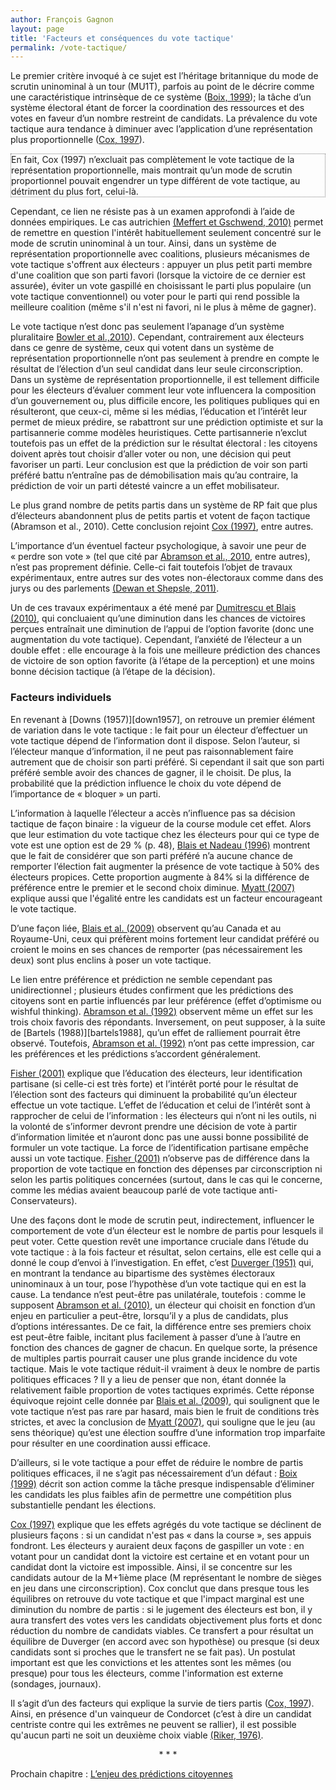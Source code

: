 ```yaml
---
author: François Gagnon
layout: page
title: 'Facteurs et conséquences du vote tactique'
permalink: /vote-tactique/
---
```


Le premier critère invoqué à ce sujet est l’héritage britannique du mode de scrutin uninominal à un tour (MU1T), parfois au point de le décrire comme une caractéristique intrinsèque de ce système ([Boix, 1999](https://www.jstor.org/stable/2585577 "Boix, Carles. 1999. «Setting the Rules of the Game: The Choice of Electoral Systems in Advanced Democracies.» The American Political Science Review 93(3): 609.")); la tâche d’un système électoral étant de forcer la coordination des ressources et des votes en faveur d’un nombre restreint de candidats. La prévalence du vote tactique aura tendance à diminuer avec l’application d’une représentation plus proportionnelle ([Cox, 1997](http://www.cambridge.org/ca/academic/subjects/politics-international-relations/comparative-politics/making-votes-count-strategic-coordination-worlds-electoral-systems?format=PB "Cox, Gary. 1997. Making Votes Count. Cambridge University Press. Cambridge.")). 

<p style="border-style:dotted; border-width:1px; border-color:grey;"> 
En fait, Cox (1997) n’excluait pas complètement le vote tactique de la représentation proportionnelle, mais montrait qu’un mode de scrutin proportionnel pouvait engendrer un type différent de vote tactique, au détriment du plus fort, celui-là.
</p>

Cependant, ce lien ne résiste pas à un examen approfondi à l’aide de données empiriques. Le cas autrichien [(Meffert et Gschwend, 2010)][mg2010] permet de remettre en question l'intérêt habituellement seulement concentré sur le mode de scrutin uninominal à un tour. Ainsi, dans un système de représentation proportionnelle avec coalitions, plusieurs mécanismes de vote tactique s'offrent aux électeurs : appuyer un plus petit parti membre d'une coalition que son parti favori (lorsque la victoire de ce dernier est assurée), éviter un vote gaspillé en choisissant le parti plus populaire (un vote tactique conventionnel) ou voter pour le parti qui rend possible la meilleure coalition (même s'il n'est ni favori, ni le plus à même de gagner).

Le vote tactique n’est donc pas seulement l’apanage d’un système pluralitaire [Bowler et al.,2010](http://www.sciencedirect.com/science/article/pii/S0261379410000132 "Bowler, Shaun, Jeffrey A. Karp, and Todd Donovan. 2010. «Strategic coalition voting: Evidence from New Zealand.» Electoral Studies 29(3): 350–357.")). Cependant, contrairement aux électeurs dans ce genre de système, ceux qui votent dans un système de représentation proportionnelle n’ont pas seulement à prendre en compte le résultat de l’élection d’un seul candidat dans leur seule circonscription. Dans un système de représentation proportionnelle, il est tellement difficile pour les électeurs d’évaluer comment leur vote influencera la composition d’un gouvernement ou, plus difficile encore, les politiques publiques qui en résulteront, que ceux-ci, même si les médias, l’éducation et l’intérêt leur permet de mieux prédire, se rabattront sur une prédiction optimiste et sur la partisannerie comme modèles heuristiques. Cette partisannerie n’exclut toutefois pas un effet de la prédiction sur le résultat électoral : les citoyens doivent après tout choisir d’aller voter ou non, une décision qui peut favoriser un parti. Leur conclusion est que la prédiction de voir son parti préféré battu n’entraîne pas de démobilisation mais qu’au contraire, la prédiction de voir un parti détesté vaincre a un effet mobilisateur. 

Le plus grand nombre de petits partis dans un système de RP fait que plus d’électeurs abandonnent plus de petits partis et votent de façon tactique (Abramson et al., 2010). Cette conclusion rejoint [Cox (1997)](http://www.cambridge.org/ca/academic/subjects/politics-international-relations/comparative-politics/making-votes-count-strategic-coordination-worlds-electoral-systems?format=PB "Cox, Gary. 1997. Making Votes Count. Cambridge University Press. Cambridge."), entre autres.

L’importance d’un éventuel facteur psychologique, à savoir une peur de « perdre son vote » (tel que cité par [Abramson et al., 2010][abramson2010], entre autres), n’est pas proprement définie. Celle-ci fait toutefois l’objet de travaux expérimentaux, entre autres sur des votes non-électoraux comme dans des jurys ou des parlements [(Dewan et Shepsle, 2011)][dewan2011].

Un de ces travaux expérimentaux a été mené par [Dumitrescu et Blais (2010)][dumitrescu2010], qui concluaient qu’une diminution dans les chances de victoires perçues entraînait une diminution de l’appui de l’option favorite (donc une augmentation du vote tactique). Cependant, l’anxiété de l’électeur a un double effet : elle encourage à la fois une meilleure prédiction des chances de victoire de son option favorite (à l’étape de la perception) et une moins bonne décision tactique (à l’étape de la décision).

### Facteurs individuels	

En revenant à [Downs (1957)][down1957], on retrouve un premier élément de variation dans le vote tactique : le fait pour un électeur d’effectuer un vote tactique dépend de l’information dont il dispose. Selon l’auteur, si l’électeur manque d’information, il ne peut pas raisonnablement faire autrement que de choisir son parti préféré. Si cependant il sait que son parti préféré semble avoir des chances de gagner, il le choisit. De plus, la probabilité que la prédiction influence le choix du vote dépend de l’importance de « bloquer » un parti.

L’information à laquelle l’électeur a accès n’influence pas sa décision tactique de façon binaire : la vigueur de la course module cet effet. Alors que leur estimation du vote tactique chez les électeurs pour qui ce type de vote est une option est de 29&nbsp;% (p.&nbsp;48), [Blais et Nadeau (1996)][bn1996] montrent que le fait de considérer que son parti préféré n’a aucune chance de remporter l’élection fait augmenter la présence de vote tactique à 50% des électeurs propices. Cette proportion augmente à 84% si la différence de préférence entre le premier et le second choix diminue. [Myatt (2007)][myatt2007] explique aussi que l'égalité entre les candidats est un facteur encourageant le vote tactique.

D’une façon liée, [Blais et al. (2009)][blais2009] observent qu’au Canada et au Royaume-Uni, ceux qui préfèrent moins fortement leur candidat préféré ou croient le moins en ses chances de remporter (pas nécessairement les deux) sont plus enclins à poser un vote tactique.

Le lien entre préférence et prédiction ne semble cependant pas unidirectionnel ; plusieurs études confirment que les prédictions des citoyens sont en partie influencés par leur préférence (effet d’optimisme ou wishful thinking). [Abramson et al. (1992)][abramson1992] observent même un effet sur les trois choix favoris des répondants. Inversement, on peut supposer, à la suite de [Bartels (1988)][bartels1988], qu’un effet de ralliement pourrait être observé. Toutefois, [Abramson et al. (1992)][abramson1992] n’ont pas cette impression, car les préférences et les prédictions s’accordent généralement.

[Fisher (2001)][fisher2001] explique que l’éducation des électeurs, leur identification partisane (si celle-ci est très forte) et l’intérêt porté pour le résultat de l’élection sont des facteurs qui diminuent la probabilité qu’un électeur effectue un vote tactique. L’effet de l’éducation et celui de l’intérêt sont à rapprocher de celui de l’information : les électeurs qui n’ont ni les outils, ni la volonté de s’informer devront prendre une décision de vote à partir d’information limitée et n’auront donc pas une aussi bonne possibilité de formuler un vote tactique. La force de l’identification partisane empêche aussi un vote tactique. [Fisher (2001)][fisher2001] n’observe pas de différence dans la proportion de vote tactique en fonction des dépenses par circonscription ni selon les partis politiques concernées (surtout, dans le cas qui le concerne, comme les médias avaient beaucoup parlé de vote tactique anti-Conservateurs).

Une des façons dont le mode de scrutin peut, indirectement, influencer le comportement de vote d’un électeur est le nombre de partis pour lesquels il peut voter. Cette question revêt une importance cruciale dans l’étude du vote tactique : à la fois facteur et résultat, selon certains, elle est celle qui a donné le coup d’envoi à l’investigation. En effet, c’est [Duverger (1951)][duverger1951] qui, en montrant la tendance au bipartisme des systèmes électoraux uninominaux à un tour, pose l’hypothèse d’un vote tactique qui en est la cause. La tendance n’est peut-être pas unilatérale, toutefois : comme le supposent [Abramson et al. (2010)][abramson2010], un électeur qui choisit en fonction d’un enjeu en particulier a peut-être, lorsqu’il y a plus de candidats, plus d’options intéressantes. De ce fait, la différence entre ses premiers choix est peut-être faible, incitant plus facilement à passer d’une à l’autre en fonction des chances de gagner de chacun. En quelque sorte, la présence de multiples partis pourrait causer une plus grande incidence du vote tactique. Mais le vote tactique réduit-il vraiment à deux le nombre de partis politiques efficaces ? Il y a lieu de penser que non, étant donnée la relativement faible proportion de votes tactiques exprimés. Cette réponse équivoque rejoint celle donnée par [Blais et al. (2009)][blais2009], qui soulignent que le vote tactique n’est pas rare par hasard, mais bien le fruit de conditions très strictes, et avec la conclusion de [Myatt (2007)][myatt2007], qui souligne que le jeu (au sens théorique) qu’est une élection souffre d’une information trop imparfaite pour résulter en une coordination aussi efficace.

D’ailleurs, si le vote tactique a pour effet de réduire le nombre de partis politiques efficaces, il ne s’agit pas nécessairement d’un défaut : [Boix (1999)](https://www.jstor.org/stable/2585577 "Boix, Carles. 1999. «Setting the Rules of the Game: The Choice of Electoral Systems in Advanced Democracies.» The American Political Science Review 93(3): 609.") décrit son action comme la tâche presque indispensable d’éliminer les candidats les plus faibles afin de permettre une compétition plus substantielle pendant les élections.

[Cox (1997)](http://www.cambridge.org/ca/academic/subjects/politics-international-relations/comparative-politics/making-votes-count-strategic-coordination-worlds-electoral-systems?format=PB "Cox, Gary. 1997. Making Votes Count. Cambridge University Press. Cambridge.") explique que les effets agrégés du vote tactique se déclinent de plusieurs façons : si un candidat n'est pas « dans la course », ses appuis fondront. Les électeurs y auraient deux façons de gaspiller un vote : en votant pour un candidat dont la victoire est certaine et en votant pour un candidat dont la victoire est impossible. Ainsi, il se concentre sur les candidats autour de la M+1ième place (M représentant le nombre de sièges en jeu dans une circonscription). Cox conclut que dans presque tous les équilibres on retrouve du vote tactique et que l'impact marginal est une diminution du nombre de partis : si le jugement des électeurs est bon, il y aura transfert des votes vers les candidats objectivement plus forts et donc réduction du nombre de candidats viables. Ce transfert a pour résultat un équilibre de Duverger (en accord avec son hypothèse) ou presque (si deux candidats sont si proches que le transfert ne se fait pas). Un postulat important est que les convictions et les attentes sont les mêmes (ou presque) pour tous les électeurs, comme l'information est externe (sondages, journaux).

Il s’agit d’un des facteurs qui explique la survie de tiers partis ([Cox, 1997](http://www.cambridge.org/ca/academic/subjects/politics-international-relations/comparative-politics/making-votes-count-strategic-coordination-worlds-electoral-systems?format=PB "Cox, Gary. 1997. Making Votes Count. Cambridge University Press. Cambridge.")). Ainsi, en présence d'un vainqueur de Condorcet (c’est à dire un candidat centriste contre qui les extrêmes ne peuvent se rallier), il est possible qu'aucun parti ne soit un deuxième choix viable [(Riker, 1976)][riker1976].

<p align="center">
* * *
</p>

Prochain chapitre&nbsp;: [L’enjeu des prédictions citoyennes](/predictions/)


[bn1996]: http://www.sciencedirect.com/science/article/pii/026137949400014X "Blais, André et Richard Nadeau. 1996. «Measuring strategic voting: A two-step procedure.» Electoral Studies 15(1): 39–52."
[mg2010]: http://www.sciencedirect.com/science/article/pii/S026137941000017X "Meffert, Michael F., and Thomas Gschwend. 2010. «Strategic coalition voting: Evidence from Austria.» Electoral Studies 29(3): 339–349."
[riker1976]: http://www.jstor.org/stable/421293 "Riker, William. 1976. «The Number of Political Parties: A Reexamination of Duverger's Law». Comparative Politics 9(1): 93-106."
[abramson2010]: http://cps.sagepub.com/content/43/1/61.short "Abramson, P. R. et al. 2010. «Comparing Strategic Voting Under FPTP and PR.» Comparative Political Studies 43(1): 61–90."
[duverger1951]: / "Duverger, Maurice. 1951. «Les Partis Politiques». "
[blais2009]: https://www.researchgate.net/publication/227089739_Voting_Strategically_in_Canada_and_Britain "Blais, André, Eugénie Dostie-Goulet, et Marc André Bodet. 2009. «Voting Strategically in Canada and Britain.» In Duverger’s Law of Plurality Voting, New York, NY: Springer New York, p. 13–25."
[myatt2007]: http://www.jstor.org/stable/4123244 "Myatt, David P. 2007. «On the Theory of Strategic Voting.» Review of Economic Studies (74): 255–281."
[abramson1992]: https://www.jstor.org/stable/1964015 "Abramson, Paul R., J. H. Aldrich, Phil Paolino, et David W. Rohde. 1992. «‘Sophisticated’ Voting in the 1988 Presidential Primaries.» American Political Science Review 86(1): 55–69."
[bartels1998]: http://press.princeton.edu/titles/4229.html "Bartels, Larry. 1988. Presidential Primaries and the Dynamics of Public Choice. Princeton University Press. Princeton."
[fisher2001]: http://www.nuff.ox.ac.uk/users/fisher/fishermw.pdf "Fisher, Stephen. 2001. «Extending the Rational Voter Theory of Tactical Voting.” Working Paper."
[dumitrescu2010]: http://www.crcee.umontreal.ca/Delia%20files/Strategic_Voting_Anxiety_Final_Nov22.pdf "Dumitrescu, Delia, and André Blais. 2010. «Rationality and Emotions: How Anxiety Affects Strategic Voting.»."
[downs1957]: https://en.wikipedia.org/wiki/An_Economic_Theory_of_Democracy "Downs, Anthony. 1957. An Economic theory of Democracy. Harper and Row. New York."
[dewan2011]: http://www.annualreviews.org/doi/abs/10.1146/annurev.polisci.12.042507.094704 "Dewan, Torun, and Kenneth A. Shepsle. 2011. «Political Economy Models of Elections.» Annual Review of Political Science 14(1): 311–330."
